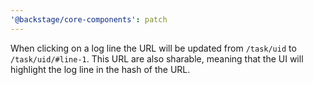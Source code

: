 ```yaml
---
'@backstage/core-components': patch
---
```


When clicking on a log line the URL will be updated from `/task/uid` to
`/task/uid/#line-1`. This URL are also sharable, meaning that the UI will
highlight the log line in the hash of the URL.
